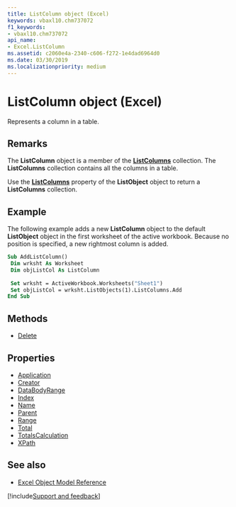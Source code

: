 ```yaml
---
title: ListColumn object (Excel)
keywords: vbaxl10.chm737072
f1_keywords:
- vbaxl10.chm737072
api_name:
- Excel.ListColumn
ms.assetid: c2060e4a-2340-c606-f272-1e4dad6964d0
ms.date: 03/30/2019
ms.localizationpriority: medium
---
```



# ListColumn object (Excel)

Represents a column in a table.


## Remarks

The **ListColumn** object is a member of the **[ListColumns](Excel.ListColumns.md)** collection. The **ListColumns** collection contains all the columns in a table.

Use the **[ListColumns](Excel.ListObject.ListColumns.md)** property of the **ListObject** object to return a **ListColumns** collection.


## Example

The following example adds a new **ListColumn** object to the default **ListObject** object in the first worksheet of the active workbook. Because no position is specified, a new rightmost column is added.

```vb
Sub AddListColumn() 
 Dim wrksht As Worksheet 
 Dim objListCol As ListColumn 
 
 Set wrksht = ActiveWorkbook.Worksheets("Sheet1") 
 Set objListCol = wrksht.ListObjects(1).ListColumns.Add 
End Sub 

```


## Methods

- [Delete](Excel.ListColumn.Delete.md)

## Properties

- [Application](Excel.ListColumn.Application.md)
- [Creator](Excel.ListColumn.Creator.md)
- [DataBodyRange](Excel.ListColumn.DataBodyRange.md)
- [Index](Excel.ListColumn.Index.md)
- [Name](Excel.ListColumn.Name.md)
- [Parent](Excel.ListColumn.Parent.md)
- [Range](Excel.ListColumn.Range.md)
- [Total](Excel.ListColumn.Total.md)
- [TotalsCalculation](Excel.ListColumn.TotalsCalculation.md)
- [XPath](Excel.ListColumn.XPath.md)


## See also

- [Excel Object Model Reference](overview/Excel/object-model.md)

[!include[Support and feedback](~/includes/feedback-boilerplate.md)]
